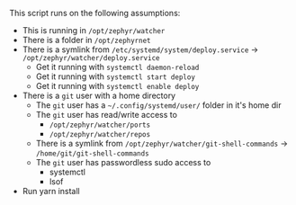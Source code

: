 This script runs on the following assumptions:

- This is running in `/opt/zephyr/watcher`
- There is a folder in `/opt/zephyrnet`
- There is a symlink from `/etc/systemd/system/deploy.service` -> `/opt/zephyr/watcher/deploy.service`
  - Get it running with `systemctl daemon-reload`
  - Get it running with `systemctl start deploy`
  - Get it running with `systemctl enable deploy`
- There is a `git` user with a home directory
  - The `git` user has a `~/.config/systemd/user/` folder in it's home dir
  - The `git` user has read/write access to
    - `/opt/zephyr/watcher/ports`
    - `/opt/zephyr/watcher/repos`
  - There is a symlink from `/opt/zephyr/watcher/git-shell-commands` -> `/home/git/git-shell-commands`
  - The `git` user has passwordless sudo access to
    - systemctl
    - lsof
- Run yarn install
